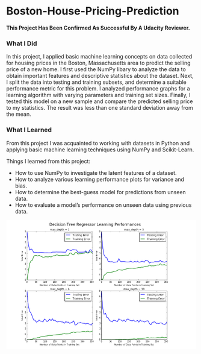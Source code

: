 # Boston-House-Pricing-Prediction

<b>This Project Has Been Confirmed As Successful By A Udacity Reviewer.</b>

<h3> What I Did </h3>

In this project, I applied basic machine learning concepts on data collected for housing prices in the Boston, Massachusetts area to predict the selling price of a new home. I first used the NumPy libary to analyze the data to obtain important features and descriptive statistics about the dataset. Next, I split the data into testing and training subsets, and determine a suitable performance metric for this problem. I analyzed performance graphs for a learning algorithm with varying parameters and training set sizes. Finally, I tested this model on a new sample and compare the predicted selling price to my statistics. The result was less than one standard deviation away from the mean.

<h3> What I Learned </h3>

From this project I was acquainted to working with datasets in Python and applying basic machine learning techniques using NumPy and Scikit-Learn. 

Things I learned from this project:

- How to use NumPy to investigate the latent features of a dataset.
- How to analyze various learning performance plots for variance and bias.
- How to determine the best-guess model for predictions from unseen data.
- How to evaluate a model’s performance on unseen data using previous data.

![alt text](screenshots/graphexample.png "Description goes here")




